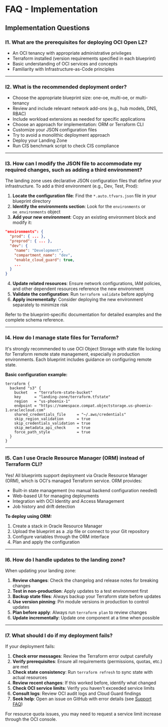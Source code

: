 # FAQ - Implementation

## Implementation Questions

### I1. What are the prerequisites for deploying OCI Open LZ?

* An OCI tenancy with appropriate administrative privileges
* Terraform installed (version requirements specified in each blueprint)
* Basic understanding of OCI services and concepts
* Familiarity with Infrastructure-as-Code principles

---

### I2. What is the recommended deployment order?

* Choose the appropriate blueprint size: one-oe, multi-oe, or multi-tenancy
* Review and include relevant network add-ons (e.g., hub models, DNS, RBAC)
* Include workload extensions as needed for specific applications
* Choose an approach for implementation: ORM or Terraform CLI
* Customize your JSON configuration files
* Try to avoid a monolithic deployment approach
* Deploy your Landing Zone
* Run CIS benchmark script to check CIS compliance

---

### I3. How can I modify the JSON file to accommodate my required changes, such as adding a third environment?

The landing zone uses declarative JSON configuration files that define your infrastructure. To add a third environment (e.g., Dev, Test, Prod):

1. **Locate the configuration file**: Find the `*.auto.tfvars.json` file in your blueprint directory
2. **Identify the environments section**: Look for the `environments` or `oe_environments` object
3. **Add your new environment**: Copy an existing environment block and modify it:

```json
"environments": {
  "prod": { ... },
  "preprod": { ... },
  "dev": {
    "name": "Development",
    "compartment_name": "dev",
    "enable_cloud_guard": true,
    ...
  }
}
```

4. **Update related resources**: Ensure network configurations, IAM policies, and other dependent resources reference the new environment
5. **Validate the configuration**: Run `terraform validate` before applying
6. **Apply incrementally**: Consider deploying the new environment separately to minimize risk

Refer to the blueprint-specific documentation for detailed examples and the complete schema reference.

---

### I4. How do I manage state files for Terraform?

It's strongly recommended to use OCI Object Storage with state file locking for Terraform remote state management, especially in production environments. Each blueprint includes guidance on configuring remote state.

**Basic configuration example:**

```hcl
terraform {
  backend "s3" {
    bucket   = "terraform-state-bucket"
    key      = "landing-zone/terraform.tfstate"
    region   = "us-phoenix-1"
    endpoint = "https://namespace.compat.objectstorage.us-phoenix-1.oraclecloud.com"
    shared_credentials_file     = "~/.aws/credentials"
    skip_region_validation      = true
    skip_credentials_validation = true
    skip_metadata_api_check     = true
    force_path_style            = true
  }
}
```

---

### I5. Can I use Oracle Resource Manager (ORM) instead of Terraform CLI?

Yes! All blueprints support deployment via Oracle Resource Manager (ORM), which is OCI's managed Terraform service. ORM provides:

* Built-in state management (no manual backend configuration needed)
* Web-based UI for managing deployments
* Integration with OCI Identity and Access Management
* Job history and drift detection

**To deploy using ORM:**

1. Create a stack in Oracle Resource Manager
2. Upload the blueprint as a .zip file or connect to your Git repository
3. Configure variables through the ORM interface
4. Plan and apply the configuration

---

### I6. How do I handle updates to the landing zone?

When updating your landing zone:

1. **Review changes**: Check the changelog and release notes for breaking changes
2. **Test in non-production**: Apply updates to a test environment first
3. **Backup state files**: Always backup your Terraform state before updates
4. **Use version pinning**: Pin module versions in production to control updates
5. **Plan before apply**: Always run `terraform plan` to review changes
6. **Update incrementally**: Update one component at a time when possible

---

### I7. What should I do if my deployment fails?

If your deployment fails:

1. **Check error messages**: Review the Terraform error output carefully
2. **Verify prerequisites**: Ensure all requirements (permissions, quotas, etc.) are met
3. **Check state consistency**: Run `terraform refresh` to sync state with actual resources
4. **Review recent changes**: If this worked before, identify what changed
5. **Check OCI service limits**: Verify you haven't exceeded service limits
6. **Consult logs**: Review OCI audit logs and Cloud Guard findings
7. **Seek help**: Open an issue on GitHub with error details (see [Support FAQ](./faq_support.md))

For resource quota issues, you may need to request a service limit increase through the OCI console.
